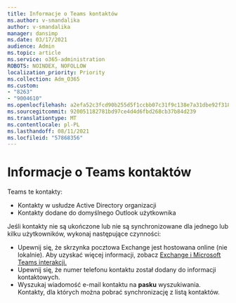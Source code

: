 ```yaml
---
title: Informacje o Teams kontaktów
ms.author: v-smandalika
author: v-smandalika
manager: dansimp
ms.date: 03/17/2021
audience: Admin
ms.topic: article
ms.service: o365-administration
ROBOTS: NOINDEX, NOFOLLOW
localization_priority: Priority
ms.collection: Adm_O365
ms.custom:
- "8263"
- "9004610"
ms.openlocfilehash: a2efa52c3fcd90b255d5f1ccbb07c31f9c138e7a31dbe92f318418fb1643601d
ms.sourcegitcommit: 920051182781bd97ce4d4d6fbd268cb37b84d239
ms.translationtype: MT
ms.contentlocale: pl-PL
ms.lasthandoff: 08/11/2021
ms.locfileid: "57868356"
---
```

# <a name="information-about-teams-contacts"></a>Informacje o Teams kontaktów

Teams te kontakty:

- Kontakty w usłudze Active Directory organizacji
- Kontakty dodane do domyślnego Outlook użytkownika

Jeśli kontakty nie są ukończone lub nie są synchronizowane dla jednego lub kilku użytkowników, wykonaj następujące czynności:

- Upewnij się, że skrzynka pocztowa Exchange jest hostowana online (nie lokalnie). Aby uzyskać więcej informacji, zobacz [Exchange i Microsoft Teams interakcji.](https://docs.microsoft.com/microsoftteams/exchange-teams-interact)
- Upewnij się, że numer telefonu kontaktu został dodany do informacji kontaktowych.
- Wyszukaj wiadomość e-mail kontaktu na **pasku** wyszukiwania. Kontakty, dla których można pobrać synchronizację z listą kontaktów.


